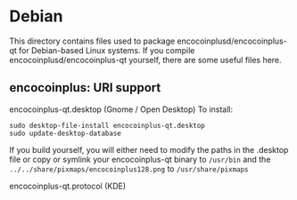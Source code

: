 
Debian
====================
This directory contains files used to package encocoinplusd/encocoinplus-qt
for Debian-based Linux systems. If you compile encocoinplusd/encocoinplus-qt yourself, there are some useful files here.

## encocoinplus: URI support ##


encocoinplus-qt.desktop  (Gnome / Open Desktop)
To install:

	sudo desktop-file-install encocoinplus-qt.desktop
	sudo update-desktop-database

If you build yourself, you will either need to modify the paths in
the .desktop file or copy or symlink your encocoinplus-qt binary to `/usr/bin`
and the `../../share/pixmaps/encocoinplus128.png` to `/usr/share/pixmaps`

encocoinplus-qt.protocol (KDE)

